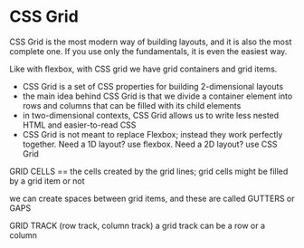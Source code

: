 # CSS Grid

CSS Grid is the most modern way of building layouts, and it is also the most complete one. If you use only the fundamentals, it is even the easiest way.

Like with flexbox, with CSS grid we have grid containers and grid items.


- CSS Grid is a set of CSS properties for building 2-dimensional layouts
- the main idea behind CSS Grid is that we divide a container element into rows and columns that can be filled with its child elements
- in two-dimensional contexts, CSS Grid allows us to write less nested HTML and easier-to-read CSS
- CSS Grid is not meant to replace Flexbox; instead they work perfectly together. Need a 1D layout? use flexbox. Need a 2D layout? use CSS Grid


GRID CELLS == the cells created by the grid lines; grid cells might be filled by a grid item or not

we can create spaces between grid items, and these are called GUTTERS or GAPS

GRID TRACK (row track, column track) a grid track can be a row or a column